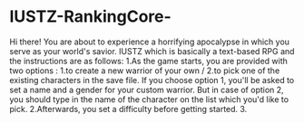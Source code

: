 # IUSTZ-RankingCore-
Hi there!
You are about to experience a horrifying apocalypse in which you serve as your world's savior.
IUSTZ which is basically a text-based RPG and the instructions are as follows:
1.As the game starts, you are provided with two options : 1.to create a new warrior of your own / 2.to pick one of the existing characters in the save file. If you choose option 1, you'll be asked to set a name and a gender for your custom warrior. But in case of option 2, you should type in the name of the character on the list which you'd like to pick.
2.Afterwards, you set a difficulty before getting started.
3.
